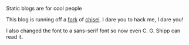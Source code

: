 Static blogs are for cool people

This blog is running off a [fork](https://github.com/huangbong/chisel) of 
[chisel](https://github.com/dz/chisel). I dare you to hack me, I dare you!

I also changed the font to a sans-serif font so now even C. G. Shipp can read 
it.
